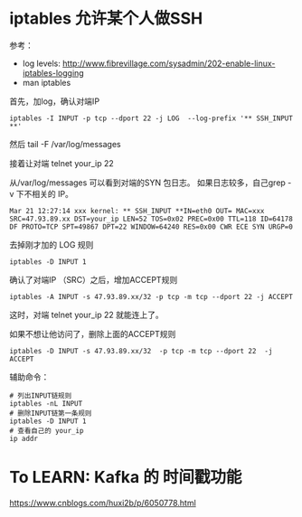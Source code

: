 # iptables 允许某个人做SSH
参考：
* log levels: http://www.fibrevillage.com/sysadmin/202-enable-linux-iptables-logging
* man iptables

首先，加log，确认对端IP
```shell
iptables -I INPUT -p tcp --dport 22 -j LOG  --log-prefix '** SSH_INPUT **'
```

然后 tail -F /var/log/messages

接着让对端  telnet your_ip 22

从/var/log/messages 可以看到对端的SYN 包日志。
如果日志较多，自己grep -v 下不相关的 IP。
```shell
Mar 21 12:27:14 xxx kernel: ** SSH_INPUT **IN=eth0 OUT= MAC=xxx SRC=47.93.89.xx DST=your_ip LEN=52 TOS=0x02 PREC=0x00 TTL=118 ID=64178 DF PROTO=TCP SPT=49867 DPT=22 WINDOW=64240 RES=0x00 CWR ECE SYN URGP=0
```

去掉刚才加的 LOG 规则
```shell
iptables -D INPUT 1
```

确认了对端IP （SRC）之后，增加ACCEPT规则
```shell
iptables -A INPUT -s 47.93.89.xx/32 -p tcp -m tcp --dport 22 -j ACCEPT
```

这时，对端 telnet your_ip 22 就能连上了。


如果不想让他访问了，删除上面的ACCEPT规则
```shell
iptables -D INPUT -s 47.93.89.xx/32  -p tcp -m tcp --dport 22  -j ACCEPT
```


辅助命令：
```shell
# 列出INPUT链规则
iptables -nL INPUT
# 删除INPUT链第一条规则
iptables -D INPUT 1
# 查看自己的 your_ip
ip addr
```

# To LEARN: Kafka 的 时间戳功能
https://www.cnblogs.com/huxi2b/p/6050778.html
